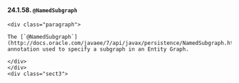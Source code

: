    #### 24.1.58. `@NamedSubgraph`

    <div class="paragraph">

    The [`@NamedSubgraph`](http://docs.oracle.com/javaee/7/api/javax/persistence/NamedSubgraph.html) annotation used to specify a subgraph in an Entity Graph.

    </div>
    </div>
    <div class="sect3">